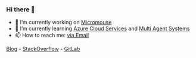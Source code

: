 ### Hi there 👋
- 🔭 I’m currently working on [Micromouse](https://en.wikipedia.org/wiki/Micromouse)
- 🌱 I’m currently learning [Azure Cloud Services](https://azure.microsoft.com/) and [Multi Agent Systems](https://en.wikipedia.org/wiki/Multi-agent_system)
- 📫 How to reach me: [via Email](mailto:tjark@cohpro.de)

[Blog](https://blog.cohpro.de) - 
[StackOverflow](https://stackoverflow.com/users/22791124/tjark-prokoph) - 
[GitLab](https://gitlab.com/tjarkpr)
